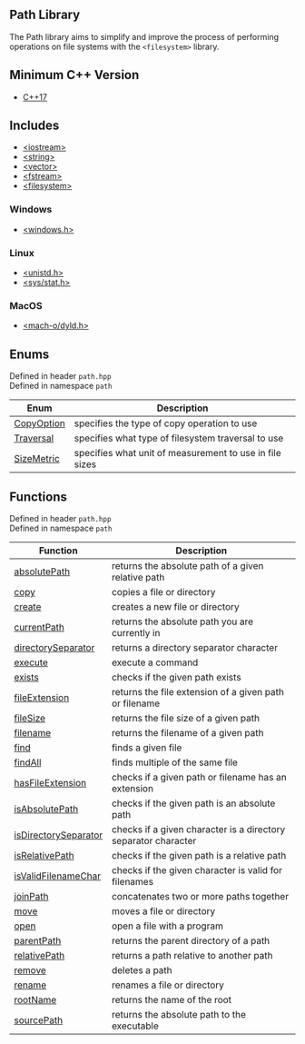 ## Path Library
The Path library aims to simplify and improve the process of performing operations on file systems with the `<filesystem>` library.

## Minimum C++ Version
- [C++17](https://en.cppreference.com/w/cpp/17)

## Includes
- [\<iostream>](https://en.cppreference.com/w/cpp/io/basic_iostream)
- [\<string>](https://en.cppreference.com/w/cpp/string)
- [\<vector>](https://en.cppreference.com/w/cpp/container/vector)
- [\<fstream>](https://en.cppreference.com/w/cpp/io/basic_fstream)
- [\<filesystem>](https://en.cppreference.com/w/cpp/filesystem)
### Windows
- [\<windows.h>](https://learn.microsoft.com/en-us/windows/win32/api/winbase/)
### Linux
- [\<unistd.h>](https://pubs.opengroup.org/onlinepubs/7908799/xsh/unistd.h.html)
- [\<sys/stat.h>](https://pubs.opengroup.org/onlinepubs/7908799/xsh/sysstat.h.html)
### MacOS
- [\<mach-o/dyld.h>](https://opensource.apple.com/source/dyld/dyld-433.5/include/mach-o/dyld.h.auto.html)

## Enums
Defined in header `path.hpp` \
Defined in namespace `path`

| Enum | Description |
| --- | --- |
| [CopyOption](Enums/CopyOption.md) | specifies the type of copy operation to use |
| [Traversal](Enums/Traversal.md) | specifies what type of filesystem traversal to use |
| [SizeMetric](Enums/SizeMetric.md) | specifies what unit of measurement to use in file sizes |

## Functions
Defined in header `path.hpp` \
Defined in namespace `path`

| Function | Description |
| --- | --- |
| [absolutePath](Functions/absolutePath.md) | returns the absolute path of a given relative path |
| [copy](Functions/copy.md) | copies a file or directory |
| [create](Functions/create.md) | creates a new file or directory |
| [currentPath](Functions/currentPath.md) | returns the absolute path you are currently in |
| [directorySeparator](Functions/directorySeparator.md) | returns a directory separator character |
| [execute](Functions/execute.md) | execute a command |
| [exists](Functions/exists.md) | checks if the given path exists |
| [fileExtension](Functions/fileExtension.md) | returns the file extension of a given path or filename |
| [fileSize](Functions/fileSize.md) | returns the file size of a given path |
| [filename](Functions/filename.md) | returns the filename of a given path |
| [find](Functions/find.md) | finds a given file |
| [findAll](Functions/findAll.md) | finds multiple of the same file |
| [hasFileExtension](Functions/hasFileExtension.md) | checks if a given path or filename has an extension |
| [isAbsolutePath](Functions/isAbsolutePath.md) | checks if the given path is an absolute path |
| [isDirectorySeparator](Functions/isDirectorySeparator.md) | checks if a given character is a directory separator character |
| [isRelativePath](Functions/isRelativePath.md) | checks if the given path is a relative path |
| [isValidFilenameChar](Functions/isValidFilenameChar.md) | checks if the given character is valid for filenames |
| [joinPath](Functions/joinPath.md) | concatenates two or more paths together |
| [move](Functions/move.md) | moves a file or directory |
| [open](Functions/open.md) | open a file with a program |
| [parentPath](Functions/parentPath.md) | returns the parent directory of a path |
| [relativePath](Functions/relativePath.md) | returns a path relative to another path |
| [remove](Functions/remove.md) | deletes a path |
| [rename](Functions/rename.md) | renames a file or directory |
| [rootName](Functions/rootName.md) | returns the name of the root |
| [sourcePath](Functions/sourcePath.md) | returns the absolute path to the executable |






